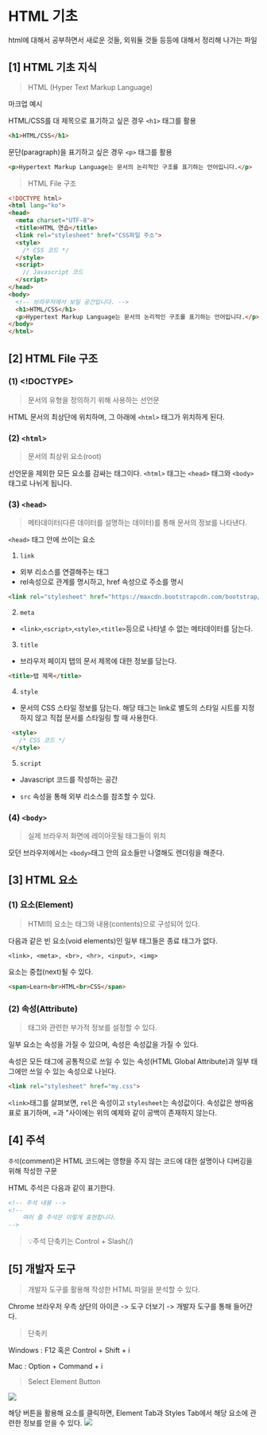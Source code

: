 # HTML 기초
html에 대해서 공부하면서 새로운 것들, 외워둘 것들 등등에 대해서 정리해 나가는 파일

## [1] HTML 기초 지식 
> HTML (Hyper Text Markup Language)

마크업 예시 

HTML/CSS를 대 제목으로 표기하고 싶은 경우 `<h1>` 태그를 활용
```html
<h1>HTML/CSS</h1>
```
문단(paragraph)을 표기하고 싶은 경우 `<p>` 태그를 활용
```html
<p>Hypertext Markup Language는 문서의 논리적인 구조를 표기하는 언어입니다.</p>
```
>HTML File 구조
```html
<!DOCTYPE html>
<html lang="ko">
<head>
  <meta charset="UTF-8">
  <title>HTML 연습</title>
  <link rel="stylesheet" href="CSS파일 주소">
  <style>
    /* CSS 코드 */
  </style>
  <script>
    // Javascript 코드
  </script>
</head>
<body>
  <!-- 브라우저에서 보일 공간입니다. -->
  <h1>HTML/CSS</h1>
  <p>Hypertext Markup Language는 문서의 논리적인 구조를 표기하는 언어입니다.</p>
</body>
</html>
```

## [2] HTML File 구조

### (1) <!DOCTYPE>
>문서의 유형을 정의하기 위해 사용하는 선언문

HTML 문서의 최상단에 위치하며, 그 아래에 `<html>` 태그가 위치하게 된다.

### (2) `<html>`
>문서의 최상위 요소(root)

선언문을 제외한 모든 요소를 감싸는 태그이다. `<html>` 태그는 `<head>` 태그와 `<body>` 태그로 나뉘게 됩니다.

### (3) `<head>`
>메타데이터(다른 데이터를 설명하는 데이터)를 통해 문서의 정보를 나타낸다.

`<head>` 태그 안에 쓰이는 요소 

1. `link`
- 외부 리소스를 연결해주는 태그
- rel속성으로 관계를 명시하고, href 속성으로 주소를 명시
```html
<link rel="stylesheet" href="https://maxcdn.bootstrapcdn.com/bootstrap/3.3.2/css/bootstrap.min.css">
```
2. `meta`
- `<link>`,`<script>`,`<style>`,`<title>`등으로 나타낼 수 없는 메타데이터를 담는다.

3. `title`
- 브라우저 페이지 탭의 문서 제목에 대한 정보를 담는다.
```html
<title>탭 제목</title>
```

4. `style`
- 문서의 CSS 스타일 정보를 담는다. 해당 태그는 link로 별도의 스타일 시트를 지정하지 않고 직접 문서를 스타일링 할 때 사용한다. 
```html
 <style>
   /* CSS 코드 */
 </style>
```
5. `script`
- Javascript 코드를 작성하는 공간

- `src` 속성을 통해 외부 리소스를 참조할 수 있다.
### (4) `<body>`
>실제 브라우저 화면에 레이아웃될 태그들이 위치

모던 브라우저에서는 `<body>`태그 안의 요소들만 나열해도 렌더링을 해준다.

## [3] HTML 요소
### (1) 요소(Element)
> HTMl의 요소는 태그와 내용(contents)으로 구성되어 있다. 

다음과 같은 빈 요소(void elements)인 일부 태그들은 종료 태그가 없다.
```
<link>, <meta>, <br>, <hr>, <input>, <img>
```

요소는 중첩(next)될 수 있다. 
```html
<span>Learn<br>HTML<br>CSS</span>
```

### (2) 속성(Attribute)
>태그와 관련한 부가적 정보를 설정할 수 있다. 

일부 요소는 속성을 가질 수 있으며, 속성은 속성값을 가질 수 있다. 

속성은 모든 태그에 공통적으로 쓰일 수 있는 속성(HTML Global Attribute)과 일부 태그에만 쓰일 수 있는 속성으로 나뉜다.
```html
<link rel="stylesheet" href="my.css">
```
`<link>`태그를 살펴보면, `rel`은 속성이고 `stylesheet`는 속성값이다. 
속성값은 쌍따옴표로 표기하며, =과 "사이에는 위의 예제와 같이 공백이 존재하지 않는다. 

## [4] 주석
`주석`(comment)은 HTML 코드에는 영향을 주지 않는 코드에 대한 설명이나 디버깅을 위해 작성한 구문

HTML 주석은 다음과 같이 표기한다.
```html
<!-- 주석 내용 -->
<!-- 
	여러 줄 주석은 이렇게 표현합니다.
-->
```
>💡주석 단축키는 Control + Slash(/) 
## [5] 개발자 도구
>개발자 도구를 활용해 작성한 HTML 파일을 분석할 수 있다.

Chrome 브라우저 우측 상단의 아이콘 -> 도구 더보기 -> 개발자 도구를 통해 들어간다. 

>단축키

Windows :  F12 혹은 Control + Shift + i

Mac : Option + Command + i

>Select Element Button

![](https://velog.velcdn.com/images/gnuyhaa/post/e1018638-5a65-47b9-9909-e82f960babc5/image.png)

해당 버튼을 활용해 요소를 클릭하면, Element Tab과 Styles Tab에서 해당 요소에 관련한 정보를 얻을 수 있다.
![](https://velog.velcdn.com/images/gnuyhaa/post/c36c9ffc-28eb-4362-bcb5-30f4ab4ea4d4/image.png)

